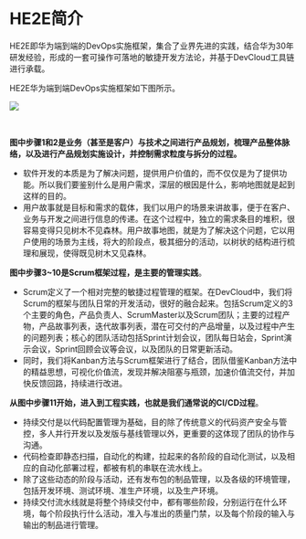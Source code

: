 # **HE2E简介**<a name="devcloud_practice_20072"></a>

HE2E即华为端到端的DevOps实施框架，集合了业界先进的实践，结合华为30年研发经验，形成的一套可操作可落地的敏捷开发方法论，并基于DevCloud工具链进行承载。

HE2E华为端到端DevOps实施框架如下图所示。

![](figures/01-HE2E简介-HE2E框架.png)

  

**图中步骤1和2是业务（甚至是客户）与技术之间进行产品规划，梳理产品整体脉络，以及进行产品规划实施设计，并控制需求粒度与拆分的过程。**

-   软件开发的本质是为了解决问题，提供用户价值的，而不仅仅是为了提供功能。所以我们要鉴别什么是用户需求，深层的根因是什么，影响地图就是起到这样的目的。
-   用户故事就是目标和需求的载体，我们以用户的场景来讲故事，便于在客户、业务与开发之间进行信息的传递。在这个过程中，独立的需求条目的堆积，很容易变得只见树木不见森林。用户故事地图，就是为了解决这个问题，它以用户使用的场景为主线，将大的阶段点，极其细分的活动，以树状的结构进行梳理和展现，使得既见树木又见森林。

**图中步骤3\~10是Scrum框架过程，是主要的管理实践**。

-   Scrum定义了一个相对完整的敏捷过程管理的框架。在DevCloud中，我们将Scrum的框架与团队日常的开发活动，很好的融合起来。包括Scrum定义的3个主要的角色，产品负责人、ScrumMaster以及Scrum团队；主要的过程产物，产品故事列表，迭代故事列表，潜在可交付的产品增量，以及过程中产生的问题列表；核心的团队活动包括Sprint计划会议，团队每日站会，Sprint演示会议，Sprint回顾会议等会议，以及团队的日常更新活动。
-   同时，我们将Kanban方法与Scrum框架进行了结合，团队借鉴Kanban方法中的精益思想，可视化价值流，发现并解决阻塞与瓶颈，加速价值流交付，并加快反馈回路，持续进行改进。

**从图中步骤11开始，进入到工程实践，也就是我们通常说的CI/CD过程**。

-   持续交付是以代码配置管理为基础，目的除了传统意义的代码资产安全与管控，多人并行开发以及发版与基线管理以外，更重要的这体现了团队的协作与沟通。
-   代码检查即静态扫描，自动化的构建，拉起来的各阶段的自动化测试，以及相应的自动化部署过程，都被有机的串联在流水线上。
-   除了这些动态的阶段与活动，还有发布包的制品管理，以及各级的环境管理，包括开发环境、测试环境、准生产环境，以及生产环境。
-   持续交付流水线就是将整个持续交付中，都有哪些阶段，分别运行在什么环境，每个阶段执行什么活动，准入与准出的质量门禁，以及每个阶段的输入与输出的制品进行管理。

  

